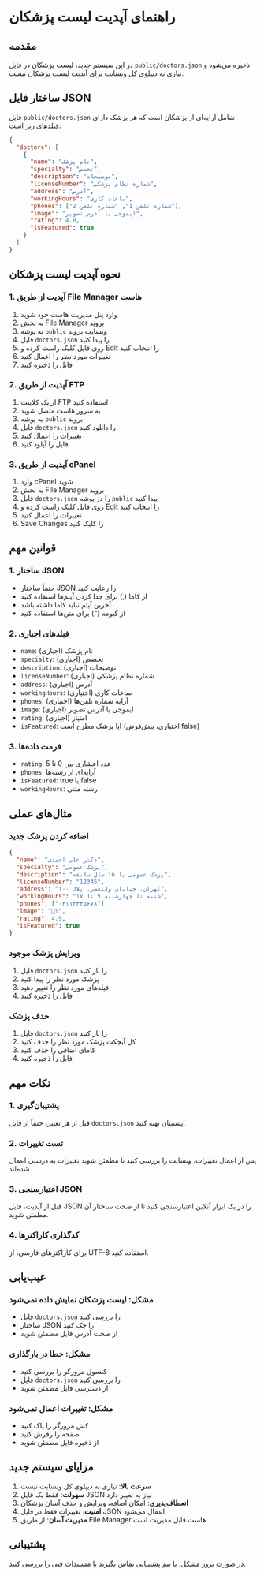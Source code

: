 # راهنمای آپدیت لیست پزشکان

## مقدمه
در این سیستم جدید، لیست پزشکان در فایل `public/doctors.json` ذخیره می‌شود و نیازی به دیپلوی کل وبسایت برای آپدیت لیست پزشکان نیست.

## ساختار فایل JSON
فایل `public/doctors.json` شامل آرایه‌ای از پزشکان است که هر پزشک دارای فیلدهای زیر است:

```json
{
  "doctors": [
    {
      "name": "نام پزشک",
      "specialty": "تخصص",
      "description": "توضیحات",
      "licenseNumber": "شماره نظام پزشکی",
      "address": "آدرس",
      "workingHours": "ساعات کاری",
      "phones": ["شماره تلفن 1", "شماره تلفن 2"],
      "image": "ایموجی یا آدرس تصویر",
      "rating": 4.8,
      "isFeatured": true
    }
  ]
}
```

## نحوه آپدیت لیست پزشکان

### 1. آپدیت از طریق File Manager هاست
1. وارد پنل مدیریت هاست خود شوید
2. به بخش File Manager بروید
3. به پوشه `public` وبسایت بروید
4. فایل `doctors.json` را پیدا کنید
5. روی فایل کلیک راست کرده و Edit را انتخاب کنید
6. تغییرات مورد نظر را اعمال کنید
7. فایل را ذخیره کنید

### 2. آپدیت از طریق FTP
1. از یک کلاینت FTP استفاده کنید
2. به سرور هاست متصل شوید
3. به پوشه `public` بروید
4. فایل `doctors.json` را دانلود کنید
5. تغییرات را اعمال کنید
6. فایل را آپلود کنید

### 3. آپدیت از طریق cPanel
1. وارد cPanel شوید
2. به بخش File Manager بروید
3. فایل `doctors.json` را در پوشه `public` پیدا کنید
4. روی فایل کلیک راست کرده و Edit را انتخاب کنید
5. تغییرات را اعمال کنید
6. Save Changes را کلیک کنید

## قوانین مهم

### 1. ساختار JSON
- حتماً ساختار JSON را رعایت کنید
- از کاما (,) برای جدا کردن آیتم‌ها استفاده کنید
- آخرین آیتم نباید کاما داشته باشد
- از گیومه (") برای متن‌ها استفاده کنید

### 2. فیلدهای اجباری
- `name`: نام پزشک (اجباری)
- `specialty`: تخصص (اجباری)
- `description`: توضیحات (اجباری)
- `licenseNumber`: شماره نظام پزشکی (اجباری)
- `address`: آدرس (اجباری)
- `workingHours`: ساعات کاری (اختیاری)
- `phones`: آرایه شماره تلفن‌ها (اختیاری)
- `image`: ایموجی یا آدرس تصویر (اجباری)
- `rating`: امتیاز (اجباری)
- `isFeatured`: آیا پزشک مطرح است (اختیاری، پیش‌فرض false)

### 3. فرمت داده‌ها
- `rating`: عدد اعشاری بین 0 تا 5
- `phones`: آرایه‌ای از رشته‌ها
- `isFeatured`: true یا false
- `workingHours`: رشته متنی

## مثال‌های عملی

### اضافه کردن پزشک جدید
```json
{
  "name": "دکتر علی احمدی",
  "specialty": "پزشک عمومی",
  "description": "پزشک عمومی با ۱۵ سال سابقه",
  "licenseNumber": "12345",
  "address": "تهران، خیابان ولیعصر، پلاک ۱۰۰",
  "workingHours": "شنبه تا چهارشنبه ۹ تا ۱۷",
  "phones": ["۰۲۱۱۲۳۴۵۶۷۸"],
  "image": "👨‍⚕️",
  "rating": 4.9,
  "isFeatured": true
}
```

### ویرایش پزشک موجود
1. فایل `doctors.json` را باز کنید
2. پزشک مورد نظر را پیدا کنید
3. فیلدهای مورد نظر را تغییر دهید
4. فایل را ذخیره کنید

### حذف پزشک
1. فایل `doctors.json` را باز کنید
2. کل آبجکت پزشک مورد نظر را حذف کنید
3. کامای اضافی را حذف کنید
4. فایل را ذخیره کنید

## نکات مهم

### 1. پشتیبان‌گیری
قبل از هر تغییر، حتماً از فایل `doctors.json` پشتیبان تهیه کنید.

### 2. تست تغییرات
پس از اعمال تغییرات، وبسایت را بررسی کنید تا مطمئن شوید تغییرات به درستی اعمال شده‌اند.

### 3. اعتبارسنجی JSON
قبل از آپدیت، فایل JSON را در یک ابزار آنلاین اعتبارسنجی کنید تا از صحت ساختار آن مطمئن شوید.

### 4. کدگذاری کاراکترها
برای کاراکترهای فارسی، از UTF-8 استفاده کنید.

## عیب‌یابی

### مشکل: لیست پزشکان نمایش داده نمی‌شود
- فایل `doctors.json` را بررسی کنید
- ساختار JSON را چک کنید
- از صحت آدرس فایل مطمئن شوید

### مشکل: خطا در بارگذاری
- کنسول مرورگر را بررسی کنید
- فایل `doctors.json` را بررسی کنید
- از دسترسی فایل مطمئن شوید

### مشکل: تغییرات اعمال نمی‌شود
- کش مرورگر را پاک کنید
- صفحه را رفرش کنید
- از ذخیره فایل مطمئن شوید

## مزایای سیستم جدید

1. **سرعت بالا**: نیازی به دیپلوی کل وبسایت نیست
2. **سهولت**: فقط یک فایل JSON نیاز به تغییر دارد
3. **انعطاف‌پذیری**: امکان اضافه، ویرایش و حذف آسان پزشکان
4. **امنیت**: تغییرات فقط در فایل JSON اعمال می‌شود
5. **مدیریت آسان**: از طریق File Manager هاست قابل مدیریت است

## پشتیبانی
در صورت بروز مشکل، با تیم پشتیبانی تماس بگیرید یا مستندات فنی را بررسی کنید. 